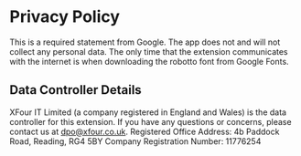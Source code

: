 <!--
SPDX-FileCopyrightText: (C) 2024 Ben Lewis <oss@benjilewis.dev>

SPDX-License-Identifier: CC0-1.0
-->

# Privacy Policy
This is a required statement from Google. The app does not and will not collect any personal data. The only time that the extension communicates with the internet is when downloading the robotto font from Google Fonts. 

## Data Controller Details
XFour IT Limited (a company registered in England and Wales) is the data controller for this extension. If you have any questions or concerns, please contact us at [dpo@xfour.co.uk](mailto:dpo@xfour.co.uk). 
Registered Office Address: 4b Paddock Road, Reading, RG4 5BY
Company Registration Number: 11776254